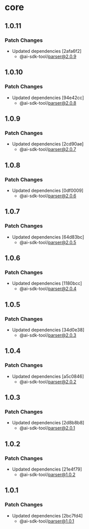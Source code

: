 # core

## 1.0.11

### Patch Changes

- Updated dependencies [2afa6f2]
  - @ai-sdk-tool/parser@2.0.9

## 1.0.10

### Patch Changes

- Updated dependencies [94e42cc]
  - @ai-sdk-tool/parser@2.0.8

## 1.0.9

### Patch Changes

- Updated dependencies [2cd90ae]
  - @ai-sdk-tool/parser@2.0.7

## 1.0.8

### Patch Changes

- Updated dependencies [0df0009]
  - @ai-sdk-tool/parser@2.0.6

## 1.0.7

### Patch Changes

- Updated dependencies [64d83bc]
  - @ai-sdk-tool/parser@2.0.5

## 1.0.6

### Patch Changes

- Updated dependencies [1180bcc]
  - @ai-sdk-tool/parser@2.0.4

## 1.0.5

### Patch Changes

- Updated dependencies [34d0e38]
  - @ai-sdk-tool/parser@2.0.3

## 1.0.4

### Patch Changes

- Updated dependencies [a5c0846]
  - @ai-sdk-tool/parser@2.0.2

## 1.0.3

### Patch Changes

- Updated dependencies [2d8b8b8]
  - @ai-sdk-tool/parser@2.0.1

## 1.0.2

### Patch Changes

- Updated dependencies [21e4f79]
  - @ai-sdk-tool/parser@1.0.2

## 1.0.1

### Patch Changes

- Updated dependencies [2bc7fd4]
  - @ai-sdk-tool/parser@1.0.1
